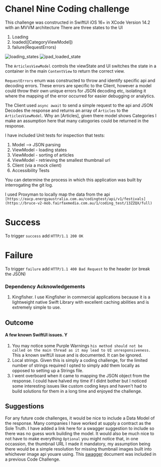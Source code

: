 # Chanel Nine Coding challenge

This challenge was constructed in SwiftUI iOS 16+ in XCode Version 14.2 with an MVVM architecture
There are three states to the UI

1. Loading
2. loaded([CategoryViewModel])
3. failure(RequestErrors)

![loading_states](https://user-images.githubusercontent.com/241315/224616954-c3fceb7b-6cd7-4cf2-aeb7-a2e20473b53d.png)
![ipad_loaded_state](https://user-images.githubusercontent.com/241315/224619717-38da1e8b-be5d-4e68-809a-d6dc830e2b95.png)

The `ArticlesViewModel` controls the viewState and UI switches the state in a container in the main `ContentView` to return the correct view.

`RequestErrors` enum was constructed to throw and identify specific api and decoding errors. These errors are specific to the Client, however a model could throw their own unique errors for JSON decoding etc, isolating it where the mapping of the error occurred for easier debugging or analytics.

The Client used `async await` to send a simple request to the api and JSON Decodes the response and returns an array of `Articles` to the `ArticlesViewModel`. Why an [Articles], given there model shows Categories I make an assumption here that many catogories could be returned in the response.

I have included Unit tests for inspection that tests:
1. Model --> JSON parsing
2. ViewModel - loading states
3. ViewModel - sorting of articles
4. ViewModel - retrieving the smallest thumbnail url
5. Client (via a mock client)
6. Accessibility Tests

You can determine the process in which this application was built by interrogating the git log.

I used Proxyman to locally map the data from the api `[https://eacp.energyaustralia.com.au/codingtest/api/v1/festivals](https://bruce-v2-mob.fairfaxmedia.com.au/1/coding_test/13ZZQX/full)`
# Success
To trigger `success` add `HTTP/1.1 200 OK`

# Failure
To trigger `failure` add `HTTP/1.1 400 Bad Request` to the header (or break the JSON)

### Dependency Acknowledgements
1. Kingfisher. I use Kingfisher in commercial applications because it is a lightweight native Swift Library with excellent caching abilities and is extremely simple to use.

## Outcome
#### A few known SwiftUI issues. Y
1. You may notice some Purple Warnings `his method should not be called on the main thread as it may lead to UI unresponsiveness.` This a known swiftUI issue and is documented. It can be ignored.
2. Local strings. Given this is simply a coding challenge, for the limited number of strings required I opted to simply add them locally as opposed to setting up a Strings file.
3. I went overboard when it came to mapping the JSON object from the response. I could have halved my time if I didnt bother but I noticed some interesting issues like custom coding keys and haven't had to build solutions for them in a long time and enjoyed the challenge. 

## Suggestions
For any future code challenges, it would be nice to include a Data Model of the response. Many companies I have worked at supply a contract as the Sole Truth. I have added a link here for a swagger suggestion to include so there was no guess work building the model. It would also be much nice to not have to make everything `Optional` you might notice that, in one occassion, the thumbnail URL I made it mandatory, my assumption being there would be a simple resolution for missing thumbnail images built into whichever image api youare using. This [swagger](https://eacp.energyaustralia.com.au/codingtest/api-docs/) document was included in a previous Code Challenge.
